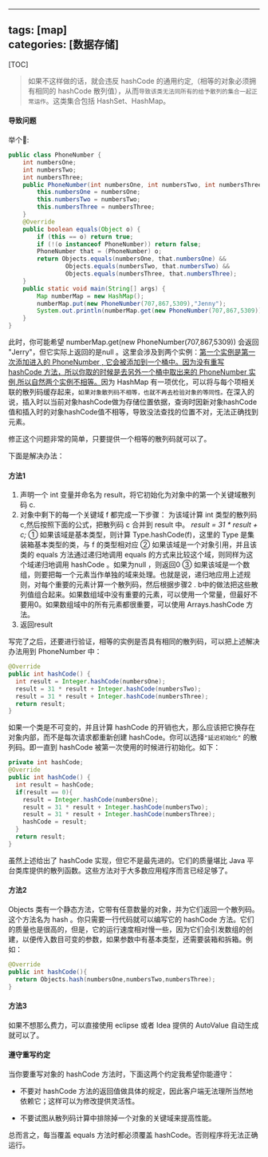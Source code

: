 
---
tags: [map]    
categories: [数据存储] 
---

[TOC]
> 如果不这样做的话，就会违反 hashCode 的通用约定,（相等的对象必须拥有相同的 hashCode 散列值），从而`导致该类无法同所有的给予散列的集合一起正常运作`。这类集合包括 HashSet、HashMap。
 
 
#### 导致问题
举个🌰:
``` java
public class PhoneNumber {
    int numbersOne;
    int numbersTwo;
    int numbersThree;
    public PhoneNumber(int numbersOne, int numbersTwo, int numbersThree) {
        this.numbersOne = numbersOne;
        this.numbersTwo = numbersTwo;
        this.numbersThree = numbersThree;
    }
    @Override
    public boolean equals(Object o) {
        if (this == o) return true;
        if (!(o instanceof PhoneNumber)) return false;
        PhoneNumber that = (PhoneNumber) o;
        return Objects.equals(numbersOne, that.numbersOne) &&
                Objects.equals(numbersTwo, that.numbersTwo) &&
                Objects.equals(numbersThree, that.numbersThree);
    }
    public static void main(String[] args) {
        Map numberMap = new HashMap();
        numberMap.put(new PhoneNumber(707,867,5309),"Jenny");
        System.out.println(numberMap.get(new PhoneNumber(707,867,5309)));
    }
}
```

此时，你可能希望 numberMap.get(new PhoneNumber(707,867,5309)) 会返回 "Jerry"，但它实际上返回的是null 。这里会涉及到两个实例：<u>第一个实例是第一次添加进入的 PhoneNumber , 它会被添加到一个桶中。因为没有重写 hashCode 方法，所以你取的时候是去另外一个桶中取出来的 PhoneNumber 实例,所以自然两个实例不相等。</u>因为 HashMap 有一项优化，可以将与每个项相关联的散列码缓存起来，`如果对象散列码不相等，也就不再去检验对象的等同性。`在深入的说，插入时以当前对象hashCode做为存储位置依据，查询时因新对象hashCode值和插入时的对象hashCode值不相等，导致没法查找的位置不对，无法正确找到元素。



修正这个问题非常的简单，只要提供一个相等的散列码就可以了。

下面是解决办法：

#### 方法1
1. 声明一个 int 变量并命名为 result，将它初始化为对象中的第一个关键域散列码 c.
2. 对象中剩下的每一个关键域 f 都完成一下步骤：
为该域计算 int 类型的散列码 c,然后按照下面的公式，把散列码 c 合并到 result 中。
*result = 31 * result + c;*
① 如果该域是基本类型，则计算 Type.hashCode(f)，这里的 Type 是集装箱基本类型的类，与 f 的类型相对应
② 如果该域是一个对象引用，并且该类的 equals 方法通过递归地调用 equals 的方式来比较这个域，则同样为这个域递归地调用 hashCode 。如果为null ，则返回0
③ 如果该域是一个数组，则要把每一个元素当作单独的域来处理。也就是说，递归地应用上述规则，对每个重要的元素计算一个散列码，然后根据步骤2 . b中的做法把这些散列值组合起来。如果数组域中没有重要的元素，可以使用一个常量，但最好不要用0。如果数组域中的所有元素都很重要，可以使用 Arrays.hashCode 方法。
3. 返回result


写完了之后，还要进行验证，相等的实例是否具有相同的散列码，可以把上述解决办法用到 PhoneNumber 中：
``` java
@Override
public int hashCode() {
  int result = Integer.hashCode(numbersOne);
  result = 31 * result + Integer.hashCode(numbersTwo);
  result = 31 * result + Integer.hashCode(numbersThree);
  return result;
}
```

如果一个类是不可变的，并且计算 hashCode 的开销也大，那么应该把它换存在对象内部，而不是每次请求都重新创建 hashCode。你可以选择`"延迟初始化"` 的散列码。即一直到 hashCode 被第一次使用的时候进行初始化。如下：
``` java
private int hashCode;
@Override
public int hashCode() {
  int result = hashCode;
  if(result == 0){
    result = Integer.hashCode(numbersOne);
    result = 31 * result + Integer.hashCode(numbersTwo);
    result = 31 * result + Integer.hashCode(numbersThree);
    hashCode = result;
  }
  return result;
}
```
虽然上述给出了 hashCode 实现，但它不是最先进的。它们的质量堪比 Java 平台类库提供的散列函数。这些方法对于大多数应用程序而言已经足够了。


#### 方法2
Objects 类有一个静态方法，它带有任意数量的对象，并为它们返回一个散列码。这个方法名为 hash 。你只需要一行代码就可以编写它的 hashCode 方法。它们的质量也是很高的，但是，它的运行速度相对慢一些，因为它们会引发数组的创建，以便传入数目可变的参数，如果参数中有基本类型，还需要装箱和拆箱。例如：
``` java
@Override
public int hashCode(){
  return Objects.hash(numbersOne,numbersTwo,numbersThree);
}

```

#### 方法3
如果不想那么费力，可以直接使用 eclipse 或者 Idea 提供的 AutoValue 自动生成就可以了。


#### 遵守重写约定
当你要重写对象的 hashCode 方法时，下面这两个约定我希望你能遵守：
* 不要对 hashCode 方法的返回值做具体的规定，因此客户端无法理所当然地依赖它；这样可以为修改提供灵活性。

* 不要试图从散列码计算中排除掉一个对象的关键域来提高性能。

 总而言之，每当覆盖 equals 方法时都必须覆盖 hashCode。否则程序将无法正确运行。